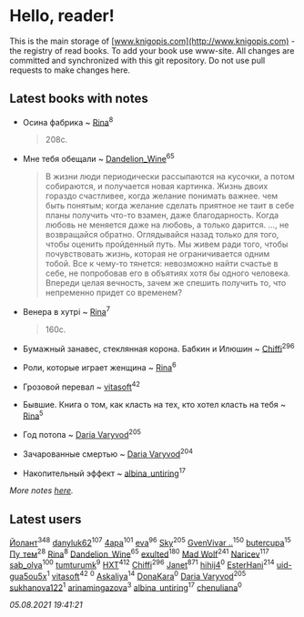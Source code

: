 # Hello, reader!
This is the main storage of [www.knigopis.com](http://www.knigopis.com) - the registry of read books.
To add your book use www-site. All changes are committed and synchronized with this git repository.
Do not use pull requests to make changes here.


## Latest books with notes
* Осина фабрика ~ [Rina](users/102/102857111133378678801-google)<sup>8</sup>
    > 208с.

* Мне тебя обещали ~ [Dandelion_Wine](users/586/58602788-vkontakte)<sup>65</sup>
    > В жизни люди периодически рассыпаются на кусочки, а потом собираются, и получается новая картинка.
    > Жизнь двоих гораздо счастливее, когда желание понимать важнее. чем быть понятым; когда желание сделать приятное не таит в себе планы получить что-то взамен, даже благодарность. Когда любовь не меняется даже на любовь, а только дарится.
    > ..., не возвращайся обратно. Оглядывайся назад только для того, чтобы оценить пройденный путь.
    > Мы живем ради того, чтобы почувствовать жизнь, которая не ограничивается одним тобой. Все к чему-то тянется: невозможно найти счастье в себе, не попробовав его в объятиях хотя бы одного человека.
    > Впереди целая вечность, зачем же спешить получить то, что непременно придет со временем?

* Венера в хутрі ~ [Rina](users/102/102857111133378678801-google)<sup>7</sup>
    > 160с.

* Бумажный занавес, стеклянная корона. Бабкин и Илюшин ~ [Chiffi](users/105/105831994080785626680-google)<sup>296</sup>

* Роли, которые играет женщина ~ [Rina](users/102/102857111133378678801-google)<sup>6</sup>

* Грозовой перевал ~ [vitasoft](users/474/47446642-vkontakte)<sup>42</sup>

* Бывшие. Книга о том, как класть на тех, кто хотел класть на тебя ~ [Rina](users/102/102857111133378678801-google)<sup>5</sup>

* Год потопа ~ [Daria Varyvod](users/829/829893410524253-facebook)<sup>205</sup>

* Зачарованные смертью ~ [Daria Varyvod](users/829/829893410524253-facebook)<sup>204</sup>

* Накопительный эффект ~ [albina_untiring](users/257/2579695-vkontakte)<sup>17</sup>


_More notes [here](latest_books_with_notes.md)._


## Latest users
[Йолант](users/104/104690883692185089260-google)<sup>348</sup> 
[danyluk62](users/374/374149854-vkontakte)<sup>107</sup> 
[4apa](users/117/117392596378069249667-google)<sup>101</sup> 
[eva](users/111/111656270551033014778-google)<sup>96</sup> 
[Sky](users/118/118049897850017649660-googleplus)<sup>205</sup> 
[GvenVivar ..](users/158/158266434925901-facebook)<sup>150</sup> 
[butercupa](users/193/193697993-vkontakte)<sup>15</sup> 
[Пу_тем](users/344/3448154788585127-facebook)<sup>28</sup> 
[Rina](users/102/102857111133378678801-google)<sup>8</sup> 
[Dandelion_Wine](users/586/58602788-vkontakte)<sup>65</sup> 
[exulted](users/100/100599204551896265722-google)<sup>180</sup> 
[Mad Wolf](users/947/94738840-vkontakte)<sup>241</sup> 
[Naricev](users/107/107090515204537133928-google)<sup>117</sup> 
[sab_olya](users/139/139338401-vkontakte)<sup>100</sup> 
[tumturumk](users/135/135685382-vkontakte)<sup>9</sup> 
[HXT](users/100/100002563462782-facebook)<sup>412</sup> 
[Chiffi](users/105/105831994080785626680-google)<sup>296</sup> 
[Janet](users/108/108113656204404967440-google)<sup>871</sup> 
[hihij4](users/106/106174139988189335509-google)<sup>0</sup> 
[EsterHani](users/305/30558181-vkontakte)<sup>214</sup> 
[uid-gua5ou5x](users/820/820026022-yandex)<sup>1</sup> 
[vitasoft](users/474/47446642-vkontakte)<sup>42</sup> 
[](users/165/165990417340767-facebook)<sup>0</sup> 
[Askaliya](users/326/326783541-vkontakte)<sup>14</sup> 
[DonaKara](users/112/112305785450519456960-google)<sup>0</sup> 
[Daria Varyvod](users/829/829893410524253-facebook)<sup>205</sup> 
[sukhanova122](users/674/674216608-yandex)<sup>1</sup> 
[arinamingazova](users/666/666911182-yandex)<sup>3</sup> 
[albina_untiring](users/257/2579695-vkontakte)<sup>17</sup> 
[chenuliana](users/565/565577824-yandex)<sup>0</sup> 


_05.08.2021 19:41:21_
